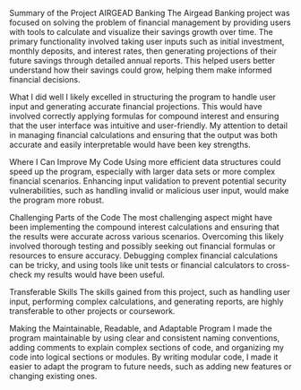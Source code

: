 Summary of the Project AIRGEAD Banking
The Airgead Banking project was focused on solving the problem of financial management by providing users with tools to calculate and visualize their savings growth over time. 
The primary functionality involved taking user inputs such as initial investment, monthly deposits, and interest rates, then generating projections of their future savings through detailed annual reports. 
This helped users better understand how their savings could grow, helping them make informed financial decisions.

What I did well
I likely excelled in structuring the program to handle user input and generating accurate financial projections. 
This would have involved correctly applying formulas for compound interest and ensuring that the user interface was intuitive and user-friendly. 
My attention to detail in managing financial calculations and ensuring that the output was both accurate and easily interpretable would have been key strengths.

Where I Can Improve My Code
Using more efficient data structures could speed up the program, especially with larger data sets or more complex financial scenarios.
Enhancing input validation to prevent potential security vulnerabilities, such as handling invalid or malicious user input, would make the program more robust.

Challenging Parts of the Code
The most challenging aspect might have been implementing the compound interest calculations and ensuring that the results were accurate across various scenarios. 
Overcoming this likely involved thorough testing and possibly seeking out financial formulas or resources to ensure accuracy. 
Debugging complex financial calculations can be tricky, and using tools like unit tests or financial calculators to cross-check my results would have been useful.

Transferable Skills
The skills gained from this project, such as handling user input, performing complex calculations, and generating reports, are highly transferable to other projects or coursework.

Making the Maintainable, Readable, and Adaptable Program
I made the program maintainable by using clear and consistent naming conventions, adding comments to explain complex sections of code, and organizing my code into logical sections or modules. 
By writing modular code, I made it easier to adapt the program to future needs, such as adding new features or changing existing ones.
